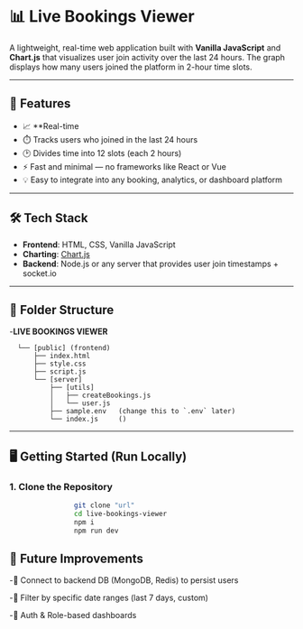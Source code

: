 # 📊 Live Bookings Viewer

A lightweight, real-time web application built with **Vanilla JavaScript** and **Chart.js** that visualizes user join activity over the last 24 hours. The graph displays how many users joined the platform in 2-hour time slots.

---

## 🚀 Features

- 📈 **Real-time 
- ⏱️ Tracks users who joined in the last 24 hours
- 🕑 Divides time into 12 slots (each 2 hours)
- ⚡ Fast and minimal — no frameworks like React or Vue
- 💡 Easy to integrate into any booking, analytics, or dashboard platform

---

## 🛠️ Tech Stack

- **Frontend**: HTML, CSS, Vanilla JavaScript
- **Charting**: [Chart.js](https://www.chartjs.org/)
- **Backend**: Node.js or any server that provides user join timestamps + socket.io

---

## 📁 Folder Structure

-**LIVE BOOKINGS VIEWER**
```
  └── [public] (frontend)
      ├── index.html
      ├── style.css
      ├── script.js
      └── [server]
          ├── [utils]
          │   ├── createBookings.js
          │   └── user.js
          ├── sample.env   (change this to `.env` later)
          └── index.js     ()
```



---

## 🖥️ Getting Started (Run Locally)

### 1. Clone the Repository

```bash
                git clone "url"
                cd live-bookings-viewer
                npm i
                npm run dev
```

## 📌 Future Improvements

-💾 Connect to backend DB (MongoDB, Redis) to persist users

-📅 Filter by specific date ranges (last 7 days, custom)

-🔐 Auth & Role-based dashboards